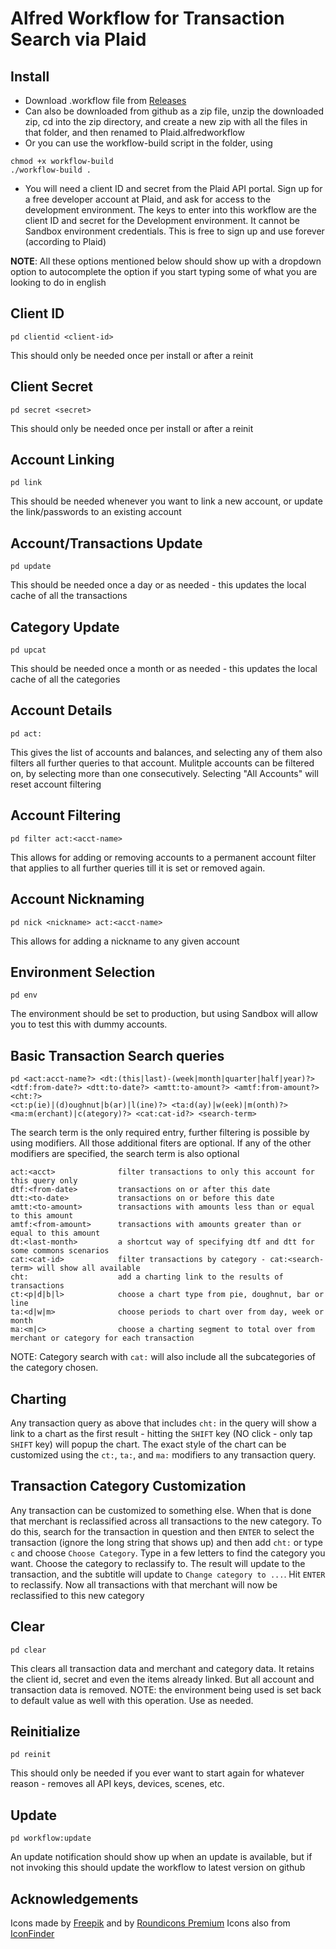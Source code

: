 # Alfred  Workflow for Transaction Search via Plaid

## Install

* Download .workflow file from [Releases](https://github.com/schwark/alfred-plaid/releases)
* Can also be downloaded from github as a zip file, unzip the downloaded zip, cd into the zip directory, and create a new zip with all the files in that folder, and then renamed to Plaid.alfredworkflow
* Or you can use the workflow-build script in the folder, using
```
chmod +x workflow-build
./workflow-build . 
```
* You will need a client ID and secret from the Plaid API portal. Sign up for a free developer account at Plaid, and ask for access to the development environment. The keys to enter into this workflow are the client ID and secret for the Development environment. It cannot be Sandbox environment credentials. This is free to sign up and use forever (according to Plaid)

**NOTE**: All these options mentioned below should show up with a dropdown option to autocomplete the option if you start typing some of what you are looking to do in english

## Client ID

```
pd clientid <client-id>
```
This should only be needed once per install or after a reinit

## Client Secret

```
pd secret <secret>
```
This should only be needed once per install or after a reinit

## Account Linking

```
pd link
```
This should be needed whenever you want to link a new account, or update the link/passwords to an existing account


## Account/Transactions Update

```
pd update
```
This should be needed once a day or as needed - this updates the local cache of all the transactions

## Category Update

```
pd upcat
```
This should be needed once a month or as needed - this updates the local cache of all the categories

## Account Details

```
pd act:
```
This gives the list of accounts and balances, and selecting any of them also filters all further queries to that account. Mulitple accounts can be filtered on, by selecting more than one consecutively. Selecting "All Accounts" will reset account filtering

## Account Filtering

```
pd filter act:<acct-name>
```
This allows for adding or removing accounts to a permanent account filter that applies to all further queries till it is set or removed again.

## Account Nicknaming

```
pd nick <nickname> act:<acct-name>
```
This allows for adding a nickname to any given account

## Environment Selection

```
pd env
```
The environment should be set to production, but using Sandbox will allow you to test this with dummy accounts.

## Basic Transaction Search queries

```
pd <act:acct-name?> <dt:(this|last)-(week|month|quarter|half|year)?> <dtf:from-date?> <dtt:to-date?> <amtt:to-amount?> <amtf:from-amount?> <cht:?>
<ct:p(ie)|(d)oughnut|b(ar)|l(ine)?> <ta:d(ay)|w(eek)|m(onth)?> <ma:m(erchant)|c(ategory)?> <cat:cat-id?> <search-term> 
```
The search term is the only required entry, further filtering is possible by using modifiers. All those additional fiters are optional. If any of the other modifiers are specified, the search term is also optional

```
act:<acct>              filter transactions to only this account for this query only
dtf:<from-date>         transactions on or after this date
dtt:<to-date>           transactions on or before this date
amtt:<to-amount>        transactions with amounts less than or equal to this amount
amtf:<from-amount>      transactions with amounts greater than or equal to this amount
dt:<last-month>         a shortcut way of specifying dtf and dtt for some commons scenarios
cat:<cat-id>            filter transactions by category - cat:<search-term> will show all available
cht:                    add a charting link to the results of transactions
ct:<p|d|b|l>            choose a chart type from pie, doughnut, bar or line
ta:<d|w|m>              choose periods to chart over from day, week or month
ma:<m|c>                choose a charting segment to total over from merchant or category for each transaction
```
NOTE: Category search with `cat:` will also include all the subcategories of the category chosen.

## Charting

Any transaction query as above that includes `cht:` in the query will show a link to a chart as the first result - hitting the `SHIFT` key (NO click - only tap `SHIFT` key) will popup the chart. The exact style of the chart can be customized using the `ct:`, `ta:`, and `ma:` modifiers to any transaction query.

## Transaction Category Customization

Any transaction can be customized to something else. When that is done that merchant is reclassified across all transactions to the new category. To do this, search for the transaction in question and then `ENTER` to select the transaction (ignore the long string that shows up) and then add `cht:` or type `c` and choose `Choose Category`. Type in a few letters to find the category you want. Choose the category to reclassify to. The result will update to the transaction, and the subtitle will update to `Change category to ...`. Hit `ENTER` to reclassify. Now all transactions with that merchant will now be reclassified to this new category

## Clear

```
pd clear
```
This clears all transaction data and merchant and category data. It retains the client id, secret and even the items already linked. But all account and transaction data is removed. NOTE: the environment being used is set back to default value as well with this operation. Use as needed.


## Reinitialize

```
pd reinit
```
This should only be needed if you ever want to start again for whatever reason - removes all API keys, devices, scenes, etc.

## Update

```
pd workflow:update
```
An update notification should show up when an update is available, but if not invoking this should update the workflow to latest version on github

## Acknowledgements

Icons made by [Freepik](https://www.flaticon.com/authors/freepik) and by [Roundicons Premium](https://www.freepik.com/author/roundicons/icons/generic-color-lineal-color_1640576)
Icons also from [IconFinder](https://www.iconfinder.com/)